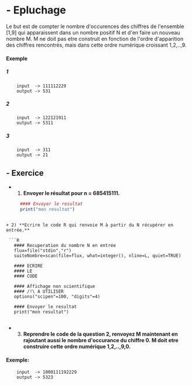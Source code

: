 # - Epluchage

Le but est de compter le nombre d'occurences des chiffres de l'ensemble [1,9] qui apparaissent dans un nombre positif N et d'en faire un nouveau nombre M.
  M ne doit pas etre construit en fonction de l'ordre d'apparition des chiffres rencontrés, mais dans cette ordre numérique croissant 1,2,..,9.
  
  
  
#### Exemple
##### 1
```
	input  -> 111112229
	output -> 531 
```
##### 2
```
	input  -> 122121911
	output -> 5311
```
##### 3
```
	input  -> 311
	output -> 21
```


## - Exercice


+ 1) **Envoyer le résultat pour n = 685415111.**


  ```R
	#### Envoyer le resultat
	print("mon resultat") 
 ```
 
+ 2) **Ecrire le code R qui renvoie M à partir du N récupérer en entrée.**

  ```R
	#### Recuperation du nombre N en entrée
	flux=file("stdin","r")
	suiteNombre=scan(file=flux, what=integer(), nline=L, quiet=TRUE)
  
	#### ECRIRE 
	#### LE 
	#### CODE
   
	#### Affichage non scientifique 
	#### /!\ A UTILISER
	options("scipen"=100, "digits"=4)
   
	#### Envoyer le resultat
	print("mon resultat")
   
   ```
   
+ 3) **Reprendre le code de la question 2, renvoyez M maintenant en rajoutant aussi le nombre d'occurance du chiffre 0. M doit etre construire cette ordre numérique 1,2,..,9,0.**

#### Exemple:
```	
	input  -> 1000111192229
   	output -> 5323 
```
